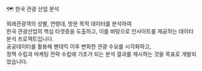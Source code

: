 🗺️ 한국 관광 산업 분석  

외래관광객의 성별, 연령대, 방문 목적 데이터를 분석하여  
한국 관광산업의 핵심 타겟층을 도출하고, 이를 바탕으로 인사이트를 제공하는 데이터 분석 프로젝트입니다.  
공공데이터를 활용해 팬데믹 이후 변화한 관광 수요를 시각화하고,  
정책 수립과 마케팅 전략 수립에 기초가 되는 분석 결과를 제시하는 것을 목표로 개발되었습니다.  
